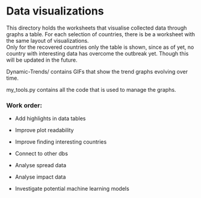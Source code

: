# Data visualizations

This directory holds the worksheets that visualise collected data through graphs a table.
For each selection of countries, there is be a worksheet with the same layout of visualizations.<br> Only for the recovered countries only the table is shown, since as of yet, no country with interesting data has overcome the outbreak yet.
Though this will be updated in the future.

Dynamic-Trends/ contains GIFs that show the trend graphs evolving over time.

my_tools.py contains all the code that is used to manage the graphs. 

### Work order: 

 - Add highlights in data tables
 - Improve plot readability
 - Improve finding interesting countries
 
 - Connect to other dbs
 
 - Analyse spread data
 - Analyse impact data
 
 - Investigate potential machine learning models
